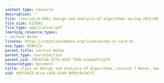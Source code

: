 ```yaml
---
content_type: resource
description: ''
file: /courses/6-046j-design-and-analysis-of-algorithms-spring-2015/d0ff6b530ccaca2642a99d93c9c3e1f2_MIT6_046JS15_writtenlec7.pdf
file_size: 623693
file_type: application/pdf
learning_resource_types:
- Lecture Notes
license: https://creativecommons.org/licenses/by-nc-sa/4.0/
ocw_type: OCWFile
parent_title: Lecture Notes
parent_type: CourseSection
parent_uid: f0632fab-33fe-b54f-79db-e7aead7c2a75
resourcetype: Document
title: Class on Design and Analysis of Algorithms, Lecture 7 Notes, Handwritten
uid: d0ff6b53-0cca-ca26-42a9-9d93c9c3e1f2
---
```

